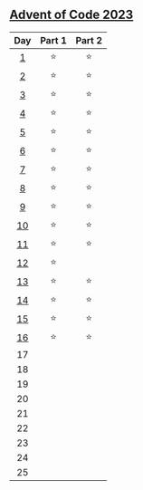 ## [Advent of Code 2023](https://adventofcode.com/2023)

|Day					 	| Part 1 | Part 2 |
|:-------------------------:|:------:|:------:|
|[1](./Day01/Solution.py)	|	⭐	|	⭐	|
|[2](./Day02/Solution.py)	|	⭐	|	⭐	|
|[3](./Day03/Solution.py)	|	⭐	|	⭐	|
|[4](./Day04/Solution.py)	|	⭐	|	⭐	|
|[5](./Day05/Solution.py)	|	⭐	|	⭐	|
|[6](./Day06/Solution.py)	|	⭐	|	⭐	|
|[7](./Day07/Solution.py)	|	⭐	|	⭐	|
|[8](./Day08/Solution.py)	|	⭐	|	⭐	|
|[9](./Day09/Solution.py)	|	⭐	|	⭐	|
|[10](./Day10/Solution.py)	|	⭐	|	⭐	|
|[11](./Day11/solution.py)	|	⭐	|	⭐	|
|[12](./Day12/Solution.py)	|	⭐	|		 |
|[13](./Day13/Solution.py)	|	⭐	|	⭐	|
|[14](./Day14/Solution.py)	|	⭐	|	⭐	|
|[15](./Day15/Solution.py)	|	⭐	|	⭐	|
|[16](./Day16/Solution.py)	|	⭐	|	⭐	|
|17							|		 |		 |
|18							|		 |		 |
|19							|		 |		 |
|20							|		 |		 |
|21							|		 |		 |
|22							|		 |		 |
|23							|		 |		 |
|24							|		 |		 |
|25							|		 |		 |
